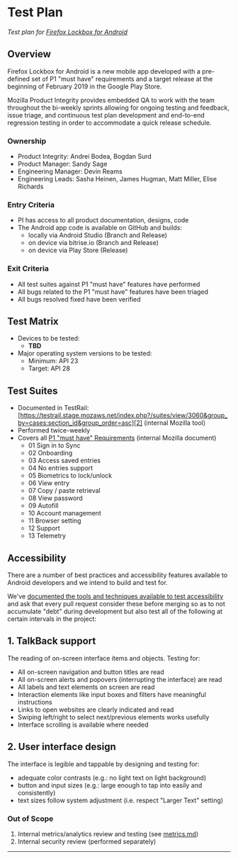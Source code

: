 # Test Plan

_Test plan for [Firefox Lockbox for Android][1]_

## Overview

Firefox Lockbox for Android is a new mobile app developed with a pre-defined set of P1 "must have" requirements and a target release at the beginning of February 2019 in the Google Play Store.

Mozilla Product Integrity provides embedded QA to work with the team throughout the bi-weekly sprints allowing for ongoing testing and feedback, issue triage, and continuous test plan development and end-to-end regression testing in order to accommodate a quick release schedule.

### Ownership

* Product Integrity: Andrei Bodea, Bogdan Surd
* Product Manager: Sandy Sage
* Engineering Manager: Devin Reams
* Engineering Leads: Sasha Heinen, James Hugman, Matt Miller, Elise Richards

### Entry Criteria

* PI has access to all product documentation, designs, code
* The Android app code is available on GitHub and builds:
  - locally via Android Studio (Branch and Release)
  - on device via bitrise.io (Branch and Release)
  - on device via Play Store (Release)

### Exit Criteria

* All test suites against P1 "must have" features have performed
* All bugs related to the P1 "must have" features have been triaged
* All bugs resolved fixed have been verified

## Test Matrix

- Devices to be tested:
  - **TBD**
- Major operating system versions to be tested:
  - Minimum: API 23
  - Target: API 28

## Test Suites

- Documented in TestRail: [https://testrail.stage.mozaws.net/index.php?/suites/view/3060&group_by=cases:section_id&group_order=asc][2] (internal Mozilla tool)
- Performed twice-weekly
- Covers all [P1 "must have" Requirements][3] (internal Mozilla document)
  - 01 Sign in to Sync
  - 02 Onboarding
  - 03 Access saved entries
  - 04 No entries support
  - 05 Biometrics to lock/unlock
  - 06 View entry
  - 07 Copy / paste retrieval
  - 08 View password
  - 09 Autofill
  - 10 Account management
  - 11 Browser setting
  - 12 Support
  - 13 Telemetry
  
## Accessibility

There are a number of best practices and accessibility features available to Android developers and we intend to build and test for.

We've [documented the tools and techniques available to test accessibility][7] and ask that every pull request consider these before merging so as to not accumulate "debt" during development but also test all of the following at certain intervals in the project:

## 1. TalkBack support

The reading of on-screen interface items and objects. Testing for:

- All on-screen navigation and button titles are read
- All on-screen alerts and popovers (interrupting the interface) are read
- All labels and text elements on screen are read
- Interaction elements like input boxes and filters have meaningful instructions
- Links to open websites are clearly indicated and read
- Swiping left/right to select next/previous elements works usefully
- Interface scrolling is available where needed

## 2. User interface design

The interface is legible and tappable by designing and testing for:

- adequate color contrasts (e.g.: no light text on light background)
- button and input sizes (e.g.: large enough to tap into easily and consistently)
- text sizes follow system adjustment (i.e. respect "Larger Text" setting)
  
### Out of Scope

1. Internal metrics/analytics review and testing (see [metrics.md][5])
2. Internal security review (performed separately)

---

[1]: https://github.com/mozilla-lockbox/lockbox-android
[2]: https://testrail.stage.mozaws.net/index.php?/suites/view/3060&group_by=cases:section_id&group_order=asc
[3]: https://docs.google.com/document/d/1FfyD7A0qB-WGT2dx3pA5CzS764DVQyfXLs9RVbEpw0s/edit#heading=h.nz3yfasvpfpu
[4]: https://github.com/mozilla-lockbox/lockbox-android/issues/202
[5]: /metrics.md 
[6]: https://github.com/mozilla-lockbox/lockbox-ios/issues/51
[7]: https://github.com/mozilla-lockbox/lockbox-android/blob/master/docs/accessibility.md
